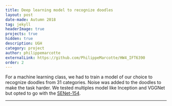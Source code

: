 ```yaml
---
title: Deep learning model to recognize doodles
layout: post
date-made: Autumn 2018
tag: jekyll
headerImage: true
projects: true
hidden: true
description: UGH
category: project
author: philippemarcotte
externalLink: https://github.com/PhilippeMarcotte/HW4_IFT6390
order: 2
---
```


For a machine learning class, we had to train a model of our choice to recognize doodles from 31 categories. Noise was added to the doodles to make the task harder. We tested multiples model like Inception and VGGNet but opted to go with the [SENet-154](https://arxiv.org/abs/1709.01507).

---
